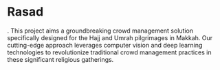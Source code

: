 # Rasad
. This project aims a groundbreaking crowd management solution specifically designed for the Hajj and Umrah pilgrimages in Makkah. Our cutting-edge approach leverages computer vision and deep learning technologies to revolutionize traditional crowd management practices in these significant religious gatherings.
